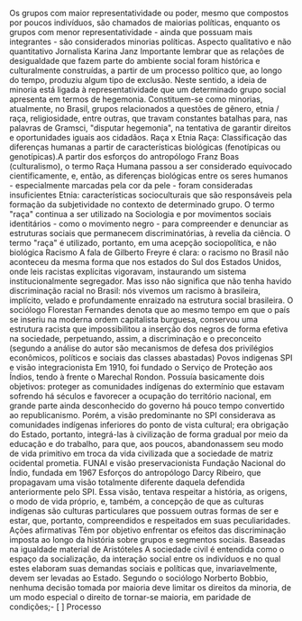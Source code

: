 
Os grupos com maior representatividade ou poder, mesmo que compostos por poucos indivíduos, são chamados de maiorias políticas, enquanto os grupos com menor representatividade - ainda que possuam mais integrantes - são considerados minorias políticas. Aspecto qualitativo e não quantitativo
Jornalista Karina Janz
Importante lembrar que as relações de desigualdade que fazem parte do ambiente social foram histórica e culturalmente construídas, a partir de um processo político que, ao longo do tempo, produziu algum tipo de exclusão. Neste sentido, a ideia de minoria está ligada à representatividade que um determinado grupo social apresenta em termos de hegemonia. Constituem-se como minorias, atualmente, no Brasil, grupos relacionados a questões de gênero, etnia / raça, religiosidade, entre outras, que travam constantes batalhas para, nas palavras de Gramsci, "disputar hegemonia", na tentativa de garantir direitos e oportunidades iguais aos cidadãos.
Raça x Etnia
Raça: Classificação das diferenças humanas a partir de características biológicas (fenotípicas ou genotípicas).A partir dos esforços do antropólogo Franz Boas (culturalismo), o termo Raça Humana passou a ser considerado equivocado cientificamente, e, então, as diferenças biológicas entre os seres humanos - especialmente marcadas pela cor da pele - foram consideradas insuficientes
Etnia: características socioculturais que são responsáveis pela formação da subjetividade no contexto de determinado grupo.
O termo "raça" continua a ser utilizado na Sociologia e por movimentos sociais identitários - como o movimento negro - para compreender e denunciar as estruturas sociais que permanecem discriminatórias, à revelia da ciência. O termo "raça" é utilizado, portanto, em uma acepção sociopolítica, e não biológica
Racismo
A fala de Gilberto Freyre é clara: o racismo no Brasil não aconteceu da mesma forma que nos estados do Sul dos Estados Unidos, onde leis racistas explícitas vigoravam, instaurando um sistema institucionalmente segregador. Mas isso não significa que não tenha havido discriminação racial no Brasil: nós vivemos um racismo à brasileira, implícito, velado e profundamente enraizado na estrutura social brasileira.
O sociólogo Florestan Fernandes denota que ao mesmo tempo em que o país se inseriu na moderna ordem capitalista burguesa, conservou uma estrutura racista que impossibilitou a inserção dos negros de forma efetiva na sociedade, perpetuando, assim, a discriminação e o preconceito (segundo a análise do autor são mecanismos de defesa dos privilégios econômicos, políticos e sociais das classes abastadas)
Povos indigenas
SPI e visão integracionista
Em 1910, foi fundado o Serviço de Proteção aos Índios, tendo à frente o Marechal Rondon. Possuía basicamente dois objetivos: proteger as comunidades indígenas do extermínio que estavam sofrendo há séculos e favorecer a ocupação do território nacional, em grande parte ainda desconhecido do governo há pouco tempo convertido ao republicanismo.
Porém, a visão predominante no SPI considerava as comunidades indígenas inferiores do ponto de vista cultural; era obrigação do Estado, portanto, integrá-las à civilização de forma gradual por meio da educação e do trabalho, para que, aos poucos, abandonassem seu modo de vida primitivo em troca da vida civilizada que a sociedade de matriz ocidental prometia.
FUNAI e visão preservacionista
Fundação Nacional do Índio, fundada em 1967
Esforços do antropólogo Darcy Ribeiro, que propagavam uma visão totalmente diferente daquela defendida anteriormente pelo SPI. Essa visão, tentava respeitar a história, as origens, o modo de vida próprio, e, também, a concepção de que as culturas indígenas são culturas particulares que possuem outras formas de ser e estar, que, portanto, compreendidos e respeitados em suas peculiaridades.
Ações afirmativas
Têm por objetivo enfrentar os efeitos das discriminação imposta ao longo da história sobre grupos e segmentos sociais. Baseadas na igualdade material de Aristóteles
A sociedade civil é entendida como o espaço da socialização, da interação social entre os indivíduos e no qual estes elaboram suas demandas sociais e políticas que, invariavelmente, devem ser levadas ao Estado.
Segundo o sociólogo Norberto Bobbio, nenhuma decisão tomada por maioria deve limitar os direitos da minoria, de um modo especial o direito de tornar-se maioria, em paridade de condições;- [ ] Processo 
